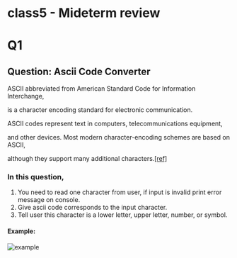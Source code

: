 # class5 - Mideterm review

# Q1
## Question: Ascii Code Converter
ASCII abbreviated from American Standard Code for Information Interchange, 

is a character encoding standard for electronic communication. 

ASCII codes represent text in computers, telecommunications equipment, 

and other devices. Most modern character-encoding schemes are based on ASCII, 

although they support many additional characters.[[ref]](https://en.wikipedia.org/wiki/ASCII)

### In this question, 

1. You need to read one character from user, if input is invalid print error message on console.
2. Give ascii code corresponds to the input character.
3. Tell user this character is a lower letter, upper letter, number, or symbol.

#### Example:
![example](https://imgur.com/o2JHbFF.jpg)
